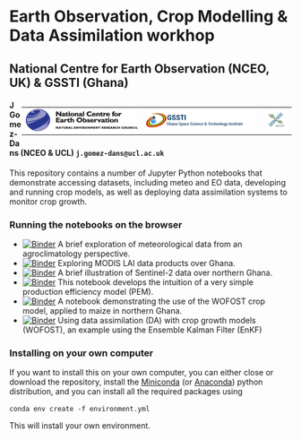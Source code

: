 # Earth Observation, Crop Modelling & Data Assimilation workhop

## National Centre for Earth Observation (NCEO, UK) & GSSTI (Ghana)

<div style="float:right">
<table>
<tr>
    <td> 
        <img src="figs/nceo_logo.png" alt="NCEO logo" style="width:200px;height:40px;"/> 
    </td>
    <td> 
        <img src="figs/gssti_logo.png" alt="GSSTI logo" style="width:200px;height:40px;"/> 
    </td>
    <td> 
        <img src="figs/multiply_logo.png" alt="H2020MULTIPLY logo" style="width:40px;height:40px;"/> 
    </td>
</tr>
</table>
</div>


#### J Gomez-Dans (NCEO & UCL) `j.gomez-dans@ucl.ac.uk`

This repository contains a number of Jupyter Python notebooks that demonstrate accessing datasets, including meteo and EO data, developing and running crop models, as well as deploying data assimilation systems to monitor crop growth.


### Running the notebooks on the browser

* [![Binder](https://mybinder.org/badge_logo.svg)](https://mybinder.org/v2/gh/jgomezdans/accra_wkshp/1.2?filepath=01-Meteo_Crop_Exploration.ipynb) A brief exploration of meteorological data from an agroclimatology perspective.
* [![Binder](https://mybinder.org/badge_logo.svg)](https://mybinder.org/v2/gh/jgomezdans/accra_wkshp/1.2?filepath=02-MODIS_LAI_exploration.ipynb) Exploring MODIS LAI data products over Ghana.
* [![Binder](https://mybinder.org/badge_logo.svg)](https://mybinder.org/v2/gh/jgomezdans/demo_ghana/master?filepath=examine_data.ipynb) A brief illustration of Sentinel-2 data over northern Ghana.
* [![Binder](https://mybinder.org/badge_logo.svg)](https://mybinder.org/v2/gh/jgomezdans/accra_wkshp/1.2?filepath=03-Production_Efficiency_Modelling.ipynb) This notebook develops the intuition of a very simple production efficiency model (PEM).
* [![Binder](https://mybinder.org/badge_logo.svg)](https://mybinder.org/v2/gh/jgomezdans/accra_wkshp/1.2?filepath=04-WOFOST_playground.ipynb) A notebook demonstrating the use of the WOFOST crop model, applied to maize in northern Ghana.
* [![Binder](https://mybinder.org/badge_logo.svg)](https://mybinder.org/v2/gh/jgomezdans/accra_wkshp/1.2?filepath=05-DA_wofost.ipynb) Using data assimilation (DA) with crop growth models (WOFOST), an example using the Ensemble Kalman Filter (EnKF)



### Installing on your own computer

If you want to install this on your own computer, you can either close or download the repository, install the [Miniconda](https://docs.conda.io/en/latest/miniconda.html) (or [Anaconda](https://www.anaconda.com/distribution/)) python distribution, and you can install all the required packages using

```
conda env create -f environment.yml
```

This will install your own environment.

